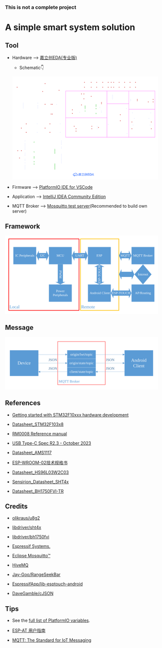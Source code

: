 ### This is not a complete project

# A simple smart system solution

## Tool

- Hardware --> [嘉立创EDA(专业版)](https://lceda.cn/)
    - Schematic👇

    ![alt text](Resources/Pictures/SVG_Smart_System_2024-04-11/Schematic1/SCH_Schematic1_1-P1_2024-04-11.svg)

- Firmware --> [PlatformIO IDE for VSCode](https://platformio.org/)

- Application --> [IntelliJ IDEA Community Edition](https://www.jetbrains.com/idea/)

- MQTT Broker --> [Mosquitto test server](https://test.mosquitto.org/)(Recommended to build own server)

## Framework

![alt text](Resources/Pictures/System_Framework.svg)

## Message

![alt text](Resources/Pictures/Remote_Message.svg)

## References

- [Getting started with STM32F10xxx hardware development](https://www.st.com/resource/en/application_note/an2586-getting-started-with-stm32f10xxx-hardware-development-stmicroelectronics.pdf)

- [Datasheet_STM32F103x8](https://www.st.com/resource/en/datasheet/stm32f103c8.pdf)

- [RM0008 Reference manual](https://www.st.com/content/ccc/resource/technical/document/reference_manual/59/b9/ba/7f/11/af/43/d5/CD00171190.pdf/files/CD00171190.pdf/jcr:content/translations/en.CD00171190.pdf)

- [USB Type-C Spec R2.3 - October 2023](https://www.usb.org/document-library/usb-type-cr-cable-and-connector-specification-release-23)

- [Datasheet_AMS1117](http://www.advanced-monolithic.com/pdf/ds1117.pdf)

- [ESP-WROOM-02技术规格书](https://www.espressif.com.cn/sites/default/files/documentation/0c-esp-wroom-02_datasheet_cn.pdf)

- [Datasheet_HS96L03W2C03](https://datasheet.lcsc.com/lcsc/2306271450_HS-HS96L03W2C03_C5248080.pdf)

- [Sensirion_Datasheet_SHT4x](https://sensirion.com/media/documents/33FD6951/6555C40E/Sensirion_Datasheet_SHT4x.pdf)

- [Datasheet_BH1750FVI-TR](https://www.mouser.com/datasheet/2/348/Rohm_11162017_ROHMS34826-1-1279292.pdf)

## Credits

- [olikraus/u8g2](https://github.com/olikraus/u8g2)

- [libdriver/sht4x](https://github.com/libdriver/sht4x)

- [libdriver/bh1750fvi](https://github.com/libdriver/bh1750fvi)

- [Espressif Systems.](https://www.espressif.com.cn/)

- [Eclipse Mosquitto™](https://mosquitto.org/)

- [HiveMQ](https://www.hivemq.com/)

- [Jay-Goo/RangeSeekBar](https://github.com/Jay-Goo/RangeSeekBar)

- [EspressifApp/lib-esptouch-android](https://github.com/EspressifApp/lib-esptouch-android)

- [DaveGamble/cJSON](https://github.com/DaveGamble/cJSON)

## Tips

- See the [full list of PlatformIO variables](https://github.com/platformio/platformio-core/blob/develop/platformio/builder/main.py).

- [ESP-AT 用户指南](https://espressif-docs.readthedocs-hosted.com/projects/esp-at/zh-cn/release-v2.2.0.0_esp8266/)

- [MQTT: The Standard for IoT Messaging](https://mqtt.org/)
